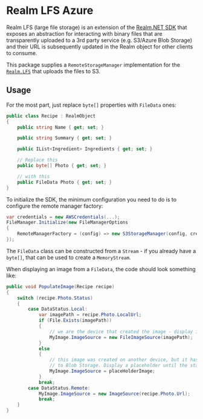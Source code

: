 # Realm LFS Azure

Realm LFS (large file storage) is an extension of the [Realm.NET SDK](http://github.com/realm/realm-dotnet) that exposes an abstraction for interacting with binary files that are transparently uploaded to a 3rd party service (e.g. S3/Azure Blob Storage) and their URL is subsequently updated in the Realm object for other clients to consume.

This package supplies a `RemoteStorageManager` implementation for the [`Realm.LFS`](https://www.nuget.org/packages/Realm.LFS) that uploads the files to S3.

## Usage

For the most part, just replace `byte[]` properties with `FileData` ones:

```csharp
public class Recipe : RealmObject
{
    public string Name { get; set; }

    public string Summary { get; set; }

    public IList<Ingredient> Ingredients { get; set; }

    // Replace this
    public byte[] Photo { get; set; }

    // with this
    public FileData Photo { get; set; }
}
```

To initialize the SDK, the minimum configuration you need to do is to configure the remote manager factory:

```csharp
var credentials = new AWSCredentials(...);
FileManager.Initialize(new FileManagerOptions
{
    RemoteManagerFactory = (config) => new S3StorageManager(config, credentials)
});
```

The `FileData` class can be constructed from a `Stream` - if you already have a `byte[]`, that can be used to create a `MemoryStream`.

When displaying an image from a `FileData`, the code should look something like:

```csharp
public void PopulateImage(Recipe recipe)
{
    switch (recipe.Photo.Status)
    {
        case DataStatus.Local:
            var imagePath = recipe.Photo.LocalUrl;
            if (File.Exists(imagePath))
            {
                // we are the device that created the image - display it from disk
                MyImage.ImageSource = new FileImageSource(imagePath);
            }
            else
            {
                // this image was created on another device, but it hasn't uploaded it yet
                // to Blob Storage. Display a placeholder until the status changes to Remote
                MyImage.ImageSource = placeHolderImage;
            }
            break;
        case DataStatus.Remote:
            MyImage.ImageSource = new ImageSource(recipe.Photo.Url);
            break;
    }
}
```